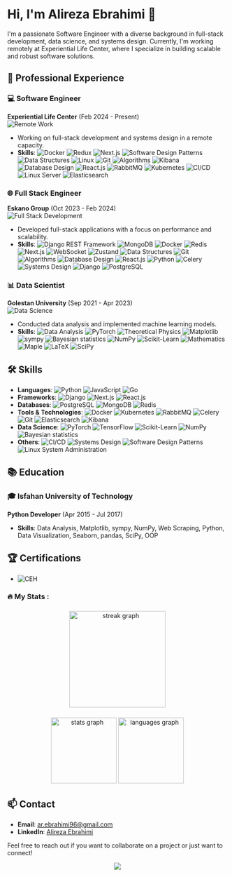 # Hi, I'm Alireza Ebrahimi 👋

I'm a passionate Software Engineer with a diverse background in full-stack development, data science, and systems design. Currently, I'm working remotely at Experiential Life Center, where I specialize in building scalable and robust software solutions.

## 🚀 Professional Experience

### 💻 Software Engineer
**Experiential Life Center** (Feb 2024 - Present)  
![Remote Work](https://img.shields.io/badge/Remote_Work-%F0%9F%8E%93-brightgreen)  
- Working on full-stack development and systems design in a remote capacity.
- **Skills**: ![Docker](https://img.shields.io/badge/-Docker-2496ED?style=flat&logo=docker&logoColor=white) ![Redux](https://img.shields.io/badge/-Redux-764ABC?style=flat&logo=redux&logoColor=white) ![Next.js](https://img.shields.io/badge/-Next.js-000000?style=flat&logo=next.js&logoColor=white) ![Software Design Patterns](https://img.shields.io/badge/-Design_Patterns-blue) ![Data Structures](https://img.shields.io/badge/-Data_Structures-blue) ![Linux](https://img.shields.io/badge/-Linux-FCC624?style=flat&logo=linux&logoColor=black) ![Git](https://img.shields.io/badge/-Git-F05032?style=flat&logo=git&logoColor=white) ![Algorithms](https://img.shields.io/badge/-Algorithms-blue) ![Kibana](https://img.shields.io/badge/-Kibana-005571?style=flat&logo=kibana&logoColor=white) ![Database Design](https://img.shields.io/badge/-Database_Design-blue) ![React.js](https://img.shields.io/badge/-React.js-61DAFB?style=flat&logo=react&logoColor=black) ![RabbitMQ](https://img.shields.io/badge/-RabbitMQ-FF6600?style=flat&logo=rabbitmq&logoColor=white) ![Kubernetes](https://img.shields.io/badge/-Kubernetes-326CE5?style=flat&logo=kubernetes&logoColor=white) ![CI/CD](https://img.shields.io/badge/-CI%2FCD-blue) ![Linux Server](https://img.shields.io/badge/-Linux_Server-FCC624?style=flat&logo=linux&logoColor=black) ![Elasticsearch](https://img.shields.io/badge/-Elasticsearch-005571?style=flat&logo=elasticsearch&logoColor=white)

### 🌐 Full Stack Engineer
**Eskano Group** (Oct 2023 - Feb 2024)  
![Full Stack Development](https://img.shields.io/badge/Full_Stack_Development-%F0%9F%92%BB-blue)  
- Developed full-stack applications with a focus on performance and scalability.
- **Skills**: ![Django REST Framework](https://img.shields.io/badge/-Django_REST_Framework-092E20?style=flat&logo=django&logoColor=white) ![MongoDB](https://img.shields.io/badge/-MongoDB-47A248?style=flat&logo=mongodb&logoColor=white) ![Docker](https://img.shields.io/badge/-Docker-2496ED?style=flat&logo=docker&logoColor=white) ![Redis](https://img.shields.io/badge/-Redis-DC382D?style=flat&logo=redis&logoColor=white) ![Next.js](https://img.shields.io/badge/-Next.js-000000?style=flat&logo=next.js&logoColor=white) ![WebSocket](https://img.shields.io/badge/-WebSocket-blue) ![Zustand](https://img.shields.io/badge/-Zustand-blue) ![Data Structures](https://img.shields.io/badge/-Data_Structures-blue) ![Git](https://img.shields.io/badge/-Git-F05032?style=flat&logo=git&logoColor=white) ![Algorithms](https://img.shields.io/badge/-Algorithms-blue) ![Database Design](https://img.shields.io/badge/-Database_Design-blue) ![React.js](https://img.shields.io/badge/-React.js-61DAFB?style=flat&logo=react&logoColor=black) ![Python](https://img.shields.io/badge/-Python-3776AB?style=flat&logo=python&logoColor=white) ![Celery](https://img.shields.io/badge/-Celery-37814A?style=flat&logo=celery&logoColor=white) ![Systems Design](https://img.shields.io/badge/-Systems_Design-blue) ![Django](https://img.shields.io/badge/-Django-092E20?style=flat&logo=django&logoColor=white) ![PostgreSQL](https://img.shields.io/badge/-PostgreSQL-336791?style=flat&logo=postgresql&logoColor=white)

### 📊 Data Scientist
**Golestan University** (Sep 2021 - Apr 2023)  
![Data Science](https://img.shields.io/badge/Data_Science-%F0%9F%8C%8E-ff69b4)  
- Conducted data analysis and implemented machine learning models.
- **Skills**: ![Data Analysis](https://img.shields.io/badge/-Data_Analysis-blue) ![PyTorch](https://img.shields.io/badge/-PyTorch-EE4C2C?style=flat&logo=pytorch&logoColor=white) ![Theoretical Physics](https://img.shields.io/badge/-Theoretical_Physics-blue) ![Matplotlib](https://img.shields.io/badge/-Matplotlib-013243?style=flat&logo=matplotlib&logoColor=white) ![sympy](https://img.shields.io/badge/-sympy-blue) ![Bayesian statistics](https://img.shields.io/badge/-Bayesian_Statistics-660066?style=flat) ![NumPy](https://img.shields.io/badge/-NumPy-013243?style=flat&logo=numpy&logoColor=white) ![Scikit-Learn](https://img.shields.io/badge/-Scikit--Learn-F7931E?style=flat&logo=scikit-learn&logoColor=white) ![Mathematics](https://img.shields.io/badge/-Mathematics-blue) ![Maple](https://img.shields.io/badge/-Maple-blue) ![LaTeX](https://img.shields.io/badge/-LaTeX-008080?style=flat&logo=latex&logoColor=white) ![SciPy](https://img.shields.io/badge/-SciPy-8CAAE6?style=flat&logo=scipy&logoColor=white)


## 🛠️ Skills

- **Languages**: ![Python](https://img.shields.io/badge/-Python-3776AB?style=flat&logo=python&logoColor=white) ![JavaScript](https://img.shields.io/badge/-JavaScript-F7DF1E?style=flat&logo=javascript&logoColor=black) ![Go](https://img.shields.io/badge/-Go-00ADD8?style=flat&logo=go&logoColor=white)
- **Frameworks**: ![Django](https://img.shields.io/badge/-Django-092E20?style=flat&logo=django&logoColor=white) ![Next.js](https://img.shields.io/badge/-Next.js-000000?style=flat&logo=next.js&logoColor=white) ![React.js](https://img.shields.io/badge/-React.js-61DAFB?style=flat&logo=react&logoColor=black)
- **Databases**: ![PostgreSQL](https://img.shields.io/badge/-PostgreSQL-336791?style=flat&logo=postgresql&logoColor=white) ![MongoDB](https://img.shields.io/badge/-MongoDB-47A248?style=flat&logo=mongodb&logoColor=white) ![Redis](https://img.shields.io/badge/-Redis-DC382D?style=flat&logo=redis&logoColor=white)
- **Tools & Technologies**: ![Docker](https://img.shields.io/badge/-Docker-2496ED?style=flat&logo=docker&logoColor=white) ![Kubernetes](https://img.shields.io/badge/-Kubernetes-326CE5?style=flat&logo=kubernetes&logoColor=white) ![RabbitMQ](https://img.shields.io/badge/-RabbitMQ-FF6600?style=flat&logo=rabbitmq&logoColor=white) ![Celery](https://img.shields.io/badge/-Celery-37814A?style=flat&logo=celery&logoColor=white) ![Git](https://img.shields.io/badge/-Git-F05032?style=flat&logo=git&logoColor=white) ![Elasticsearch](https://img.shields.io/badge/-Elasticsearch-005571?style=flat&logo=elasticsearch&logoColor=white) ![Kibana](https://img.shields.io/badge/-Kibana-005571?style=flat&logo=kibana&logoColor=white)
- **Data Science**: ![PyTorch](https://img.shields.io/badge/-PyTorch-EE4C2C?style=flat&logo=pytorch&logoColor=white) ![TensorFlow](https://img.shields.io/badge/-TensorFlow-FF6F00?style=flat&logo=tensorflow&logoColor=white) ![Scikit-Learn](https://img.shields.io/badge/-Scikit--Learn-F7931E?style=flat&logo=scikit-learn&logoColor=white) ![NumPy](https://img.shields.io/badge/-NumPy-013243?style=flat&logo=numpy&logoColor=white) ![Bayesian statistics](https://img.shields.io/badge/-Bayesian_Statistics-660066?style=flat)
- **Others**: ![CI/CD](https://img.shields.io/badge/-CI%2FCD-blue) ![Systems Design](https://img.shields.io/badge/-Systems_Design-blue) ![Software Design Patterns](https://img.shields.io/badge/-Design_Patterns-blue) ![Linux System Administration](https://img.shields.io/badge/-Linux_System_Administration-FCC624?style=flat&logo=linux&logoColor=black)


## 📚 Education

### 🎓 Isfahan University of Technology
**Python Developer** (Apr 2015 - Jul 2017)  
- **Skills**: Data Analysis, Matplotlib, sympy, NumPy, Web Scraping, Python, Data Visualization, Seaborn, pandas, SciPy, OOP

## 🏆 Certifications

- ![CEH](https://img.shields.io/badge/-CEH-000000?style=flat&logo=ceh&logoColor=white)


<h3 align="left">🔥   My Stats :</h3>

###

<div align="center">
  <img src="https://streak-stats.demolab.com?user=alirezaebrahimi5&locale=en&mode=weekly&theme=github_dark&hide_border=true&border_radius=7&order=3" height="220" alt="streak graph"  />
</div>

###

<div align="center">
  <img src="https://github-readme-stats.vercel.app/api?username=alirezaebrahimi5&hide_title=false&hide_rank=false&show_icons=true&include_all_commits=true&count_private=true&disable_animations=false&theme=github_dark&locale=en&hide_border=false&order=1" height="150" alt="stats graph"  />
  <img src="https://github-readme-stats.vercel.app/api/top-langs?username=alirezaebrahimi5&locale=en&hide_title=false&layout=compact&card_width=320&langs_count=5&theme=github_dark&hide_border=false&order=2" height="150" alt="languages graph"  />
</div>


## 📫 Contact

- **Email**: [ar.ebrahimi96@gmail.com](mailto:ar.ebrahimi96@gmail.com)
- **LinkedIn**: [Alireza Ebrahimi](https://www.linkedin.com/in/ebrahimi-alireza/)

Feel free to reach out if you want to collaborate on a project or just want to connect!

<div align="center">
  <img src="https://visitor-badge.laobi.icu/badge?page_id=alirezaebrahimi5.alirezaebrahimi5&"  />
</div>
